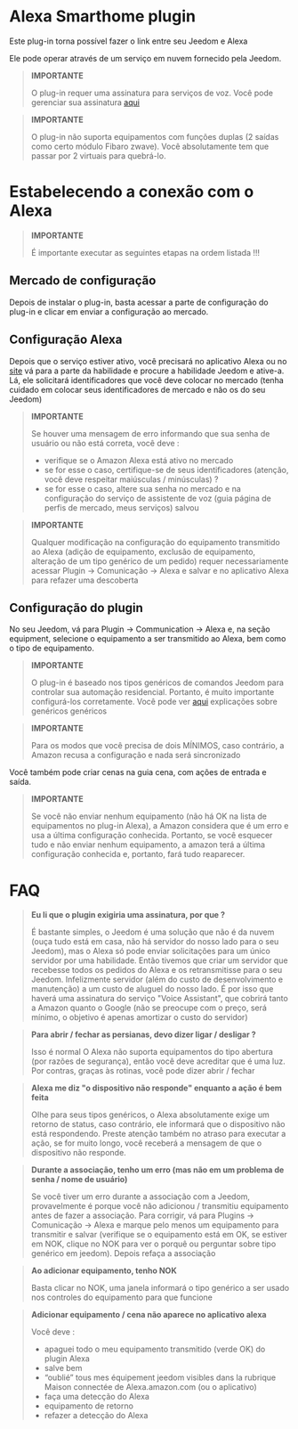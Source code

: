 # Alexa Smarthome plugin

Este plug-in torna possível fazer o link entre seu Jeedom e Alexa

Ele pode operar através de um serviço em nuvem fornecido pela Jeedom.

> **IMPORTANTE**
>
> O plug-in requer uma assinatura para serviços de voz. Você pode gerenciar sua assinatura [aqui](https://www.jeedom.com/market/index.php?v=d&p=profils#services)

> **IMPORTANTE**
>
> O plug-in não suporta equipamentos com funções duplas (2 saídas como certo módulo Fibaro zwave). Você absolutamente tem que passar por 2 virtuais para quebrá-lo.

# Estabelecendo a conexão com o Alexa

> **IMPORTANTE**
>
> É importante executar as seguintes etapas na ordem listada !!!

## Mercado de configuração

Depois de instalar o plug-in, basta acessar a parte de configuração do plug-in e clicar em enviar a configuração ao mercado.

## Configuração Alexa

Depois que o serviço estiver ativo, você precisará no aplicativo Alexa ou no [site](https://alexa.amazon.fr/spa/index.html) vá para a parte da habilidade e procure a habilidade Jeedom e ative-a. Lá, ele solicitará identificadores que você deve colocar no mercado (tenha cuidado em colocar seus identificadores de mercado e não os do seu Jeedom)

> **IMPORTANTE**
>
> Se houver uma mensagem de erro informando que sua senha de usuário ou não está correta, você deve :
> - verifique se o Amazon Alexa está ativo no mercado
> - se for esse o caso, certifique-se de seus identificadores (atenção, você deve respeitar maiúsculas / minúsculas) ?
> - se for esse o caso, altere sua senha no mercado e na configuração do serviço de assistente de voz (guia página de perfis de mercado, meus serviços) salvou

> **IMPORTANTE**
>
>Qualquer modificação na configuração do equipamento transmitido ao Alexa (adição de equipamento, exclusão de equipamento, alteração de um tipo genérico de um pedido) requer necessariamente acessar Plugin -> Comunicação -> Alexa e salvar e no aplicativo Alexa para refazer uma descoberta

## Configuração do plugin

No seu Jeedom, vá para Plugin -> Communication -> Alexa e, na seção equipment, selecione o equipamento a ser transmitido ao Alexa, bem como o tipo de equipamento.

> **IMPORTANTE**
>
> O plug-in é baseado nos tipos genéricos de comandos Jeedom para controlar sua automação residencial. Portanto, é muito importante configurá-los corretamente. Você pode ver [aqui](https://jeedom.github.io/plugin-mobile/pt_PT/#tocAnchor-1-6) explicações sobre genéricos genéricos

> **IMPORTANTE**
>
> Para os modos que você precisa de dois MÍNIMOS, caso contrário, a Amazon recusa a configuração e nada será sincronizado

Você também pode criar cenas na guia cena, com ações de entrada e saída.

> **IMPORTANTE**
>
> Se você não enviar nenhum equipamento (não há OK na lista de equipamentos no plug-in Alexa), a Amazon considera que é um erro e usa a última configuração conhecida. Portanto, se você esquecer tudo e não enviar nenhum equipamento, a amazon terá a última configuração conhecida e, portanto, fará tudo reaparecer.

# FAQ

>**Eu li que o plugin exigiria uma assinatura, por que ?**
>
> É bastante simples, o Jeedom é uma solução que não é da nuvem (ouça tudo está em casa, não há servidor do nosso lado para o seu Jeedom), mas o Alexa só pode enviar solicitações para um único servidor por uma habilidade. Então tivemos que criar um servidor que recebesse todos os pedidos do Alexa e os retransmitisse para o seu Jeedom. Infelizmente servidor (além do custo de desenvolvimento e manutenção) a um custo de aluguel do nosso lado. É por isso que haverá uma assinatura do serviço "Voice Assistant", que cobrirá tanto a Amazon quanto o Google (não se preocupe com o preço, será mínimo, o objetivo é apenas amortizar o custo do servidor)

>**Para abrir / fechar as persianas, devo dizer ligar / desligar ?**
>
> Isso é normal O Alexa não suporta equipamentos do tipo abertura (por razões de segurança), então você deve acreditar que é uma luz. Por contras, graças às rotinas, você pode dizer abrir / fechar

>**Alexa me diz "o dispositivo não responde" enquanto a ação é bem feita**
>
> Olhe para seus tipos genéricos, o Alexa absolutamente exige um retorno de status, caso contrário, ele informará que o dispositivo não está respondendo. Preste atenção também no atraso para executar a ação, se for muito longo, você receberá a mensagem de que o dispositivo não responde.

>**Durante a associação, tenho um erro (mas não em um problema de senha / nome de usuário)**
>
>Se você tiver um erro durante a associação com a Jeedom, provavelmente é porque você não adicionou / transmitiu equipamento antes de fazer a associação. Para corrigir, vá para Plugins -> Comunicação -> Alexa e marque pelo menos um equipamento para transmitir e salvar (verifique se o equipamento está em OK, se estiver em NOK, clique no NOK para ver o porquê ou perguntar sobre tipo genérico em jeedom). Depois refaça a associação

>**Ao adicionar equipamento, tenho NOK**
>
>Basta clicar no NOK, uma janela informará o tipo genérico a ser usado nos controles do equipamento para que funcione

>**Adicionar equipamento / cena não aparece no aplicativo alexa**
>
> Você deve :
> - apaguei todo o meu equipamento transmitido (verde OK) do plugin Alexa
> - salve bem
> - “oublié” tous mes équipement jeedom visibles dans la rubrique Maison connectée de Alexa.amazon.com (ou o aplicativo)
> - faça uma detecção do Alexa
> - equipamento de retorno
> - refazer a detecção do Alexa
